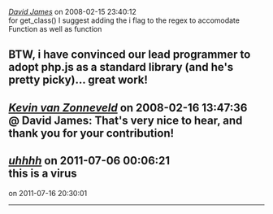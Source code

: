 *[David James]()* on 2008-02-15 23:40:12  
for get_class() I suggest adding the i flag to the regex to accomodate Function as well as function

BTW, i have convinced our lead programmer to adopt php.js as a standard library (and he's pretty picky)... great work!
---------------------------------------
*[Kevin van Zonneveld](http://kevin.vanzonneveld.net)* on 2008-02-16 13:47:36  
@ David James: That's very nice to hear, and thank you for your contribution!
---------------------------------------
*[uhhhh]()* on 2011-07-06 00:06:21  
this is a virus
---------------------------------------
*[]()* on 2011-07-16 20:30:01  

---------------------------------------
